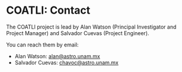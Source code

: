 # COATLI: Contact

The COATLI project is lead by Alan Watson (Principal Investigator and
Project Manager) and Salvador Cuevas (Project Engineer).

You can reach them by email:

* Alan Watson: [alan@astro.unam.mx](mailto:alan@astro.unam.mx)
* Salvador Cuevas: [chavoc@astro.unam.mx](mailto:chavoc@astro.unam.mx)
